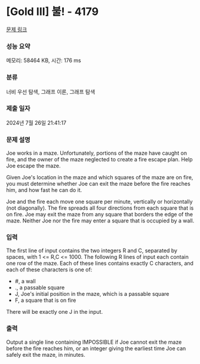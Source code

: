 # [Gold III] 불! - 4179 

[문제 링크](https://www.acmicpc.net/problem/4179) 

### 성능 요약

메모리: 58464 KB, 시간: 176 ms

### 분류

너비 우선 탐색, 그래프 이론, 그래프 탐색

### 제출 일자

2024년 7월 26일 21:41:17

### 문제 설명

<p>Joe works in a maze. Unfortunately, portions of the maze have caught on fire, and the owner of the maze neglected to create a fire escape plan. Help Joe escape the maze.</p>

<p>Given Joe's location in the maze and which squares of the maze are on fire, you must determine whether Joe can exit the maze before the fire reaches him, and how fast he can do it.</p>

<p>Joe and the fire each move one square per minute, vertically or horizontally (not diagonally). The fire spreads all four directions from each square that is on fire. Joe may exit the maze from any square that borders the edge of the maze. Neither Joe nor the fire may enter a square that is occupied by a wall.</p>

### 입력 

 <p>The first line of input contains the two integers R and C, separated by spaces, with 1 <= R,C <= 1000. The following R lines of input each contain one row of the maze. Each of these lines contains exactly C characters, and each of these characters is one of:</p>

<ul>
	<li>#, a wall</li>
	<li>., a passable square</li>
	<li>J, Joe's initial position in the maze, which is a passable square</li>
	<li>F, a square that is on fire</li>
</ul>

<p>There will be exactly one J in the input.</p>

### 출력 

 <p>Output a single line containing IMPOSSIBLE if Joe cannot exit the maze before the fire reaches him, or an integer giving the earliest time Joe can safely exit the maze, in minutes.</p>

